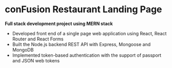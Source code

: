 # conFusion Restaurant Landing Page
**Full stack development project using MERN stack**
* Developed front end of a single page web application using React, React Router and React Forms
* Built the Node.js backend REST API with Express, Mongoose and MongoDB
* Implemented token-based authentication with the support of passport and JSON web tokens

